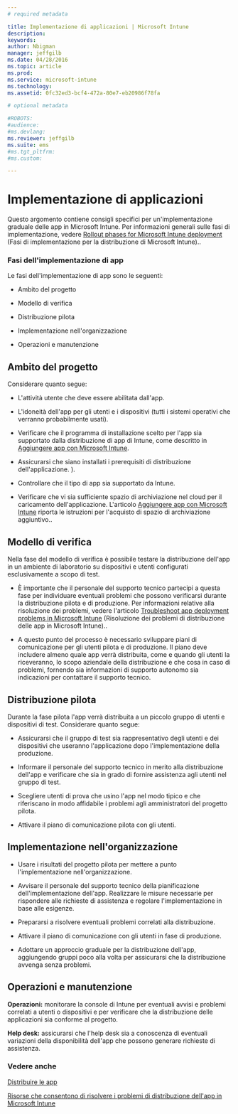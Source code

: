 ```yaml
---
# required metadata

title: Implementazione di applicazioni | Microsoft Intune
description:
keywords:
author: Nbigman
manager: jeffgilb
ms.date: 04/28/2016
ms.topic: article
ms.prod:
ms.service: microsoft-intune
ms.technology:
ms.assetid: 0fc32ed3-bcf4-472a-80e7-eb20986f78fa

# optional metadata

#ROBOTS:
#audience:
#ms.devlang:
ms.reviewer: jeffgilb
ms.suite: ems
#ms.tgt_pltfrm:
#ms.custom:

---
```


# Implementazione di applicazioni
Questo argomento contiene consigli specifici per un'implementazione graduale delle app in Microsoft Intune. Per informazioni generali sulle fasi di implementazione, vedere [Rollout phases for Microsoft Intune deployment](rollout-phases-for-microsoft-intune-deployment.md) (Fasi di implementazione per la distribuzione di Microsoft Intune)..

### Fasi dell'implementazione di app
Le fasi dell'implementazione di app sono le seguenti:

-   Ambito del progetto

-   Modello di verifica

-   Distribuzione pilota

-   Implementazione nell'organizzazione

-   Operazioni e manutenzione

## Ambito del progetto
Considerare quanto segue:

-   L'attività utente che deve essere abilitata dall'app.

-   L'idoneità dell'app per gli utenti e i dispositivi (tutti i sistemi operativi che verranno probabilmente usati).

-   Verificare che il programma di installazione scelto per l'app sia supportato dalla distribuzione di app di Intune, come descritto in  [Aggiungere app con Microsoft Intune](/intune/deploy-use/add-apps).

-   Assicurarsi che siano installati i prerequisiti di distribuzione dell'applicazione. <!---, as described in [Plan for app deployment in Microsoft Intune](plan-for-app-deployment-in-microsoft-intune.md--->).

-   Controllare che il tipo di app sia supportato da Intune.

-   Verificare che vi sia sufficiente spazio di archiviazione nel cloud per il caricamento dell'applicazione. L'articolo [Aggiungere app con Microsoft Intune](/intune/deploy-use/add-apps) riporta le istruzioni per l'acquisto di spazio di archiviazione aggiuntivo..

## Modello di verifica
Nella fase del modello di verifica è possibile testare la distribuzione dell'app in un ambiente di laboratorio su dispositivi e utenti configurati esclusivamente a scopo di test.

-   È importante che il personale del supporto tecnico partecipi a questa fase per individuare eventuali problemi che possono verificarsi durante la distribuzione pilota e di produzione. Per informazioni relative alla risoluzione dei problemi, vedere l'articolo [Troubleshoot app deployment problems in Microsoft Intune](/intune/troubleshoot/troubleshoot-app-deployment-problems-in-microsoft-intune) (Risoluzione dei problemi di distribuzione delle app in Microsoft Intune)..

-   A questo punto del processo è necessario sviluppare piani di comunicazione per gli utenti pilota e di produzione. Il piano deve includere almeno quale app verrà distribuita, come e quando gli utenti la riceveranno, lo scopo aziendale della distribuzione e che cosa in caso di problemi, fornendo sia informazioni di supporto autonomo sia indicazioni per contattare il supporto tecnico.

## Distribuzione pilota
Durante la fase pilota l'app verrà distribuita a un piccolo gruppo di utenti e dispositivi di test. Considerare quanto segue:

-   Assicurarsi che il gruppo di test sia rappresentativo degli utenti e dei dispositivi che useranno l'applicazione dopo l'implementazione della produzione.

-   Informare il personale del supporto tecnico in merito alla distribuzione dell'app e verificare che sia in grado di fornire assistenza agli utenti nel gruppo di test.

-   Scegliere utenti di prova che usino l'app nel modo tipico e che riferiscano in modo affidabile i problemi agli amministratori del progetto pilota.

-   Attivare il piano di comunicazione pilota con gli utenti.

## Implementazione nell'organizzazione

-   Usare i risultati del progetto pilota per mettere a punto l'implementazione nell'organizzazione.

-   Avvisare il personale del supporto tecnico della pianificazione dell'implementazione dell'app. Realizzare le misure necessarie per rispondere alle richieste di assistenza e regolare l'implementazione in base alle esigenze.

-   Prepararsi a risolvere eventuali problemi correlati alla distribuzione.

-   Attivare il piano di comunicazione con gli utenti in fase di produzione.

-   Adottare un approccio graduale per la distribuzione dell'app, aggiungendo gruppi poco alla volta per assicurarsi che la distribuzione avvenga senza problemi.

## Operazioni e manutenzione
**Operazioni:** monitorare la console di Intune per eventuali avvisi e problemi correlati a utenti o dispositivi e per verificare che la distribuzione delle applicazioni sia conforme al progetto.

**Help desk:** assicurarsi che l'help desk sia a conoscenza di eventuali variazioni della disponibilità dell'app che possono generare richieste di assistenza.

### Vedere anche
[Distribuire le app](/intune/deploy-use/deploy-apps)

[Risorse che consentono di risolvere i problemi di distribuzione dell'app in Microsoft Intune](/intune/troubleshoot/troubleshoot-app-deployment-problems-in-microsoft-intune)


<!--HONumber=May16_HO1-->


